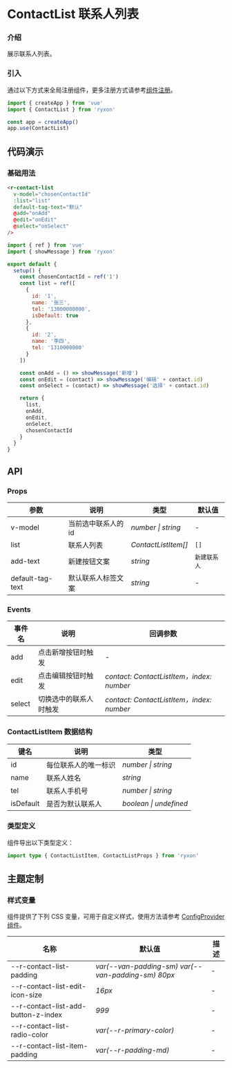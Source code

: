 # ContactList 联系人列表

### 介绍

展示联系人列表。

### 引入

通过以下方式来全局注册组件，更多注册方式请参考[组件注册](#/zh-CN/advanced-usage#zu-jian-zhu-ce)。

```js
import { createApp } from 'vue'
import { ContactList } from 'ryxon'

const app = createApp()
app.use(ContactList)
```

## 代码演示

### 基础用法

```html
<r-contact-list
  v-model="chosenContactId"
  :list="list"
  default-tag-text="默认"
  @add="onAdd"
  @edit="onEdit"
  @select="onSelect"
/>
```

```js
import { ref } from 'vue'
import { showMessage } from 'ryxon'

export default {
  setup() {
    const chosenContactId = ref('1')
    const list = ref([
      {
        id: '1',
        name: '张三',
        tel: '13000000000',
        isDefault: true
      },
      {
        id: '2',
        name: '李四',
        tel: '1310000000'
      }
    ])

    const onAdd = () => showMessage('新增')
    const onEdit = (contact) => showMessage('编辑' + contact.id)
    const onSelect = (contact) => showMessage('选择' + contact.id)

    return {
      list,
      onAdd,
      onEdit,
      onSelect,
      chosenContactId
    }
  }
}
```

## API

### Props

| 参数             | 说明                | 类型                | 默认值       |
| ---------------- | ------------------- | ------------------- | ------------ |
| v-model          | 当前选中联系人的 id | _number \| string_  | -            |
| list             | 联系人列表          | _ContactListItem[]_ | `[]`         |
| add-text         | 新建按钮文案        | _string_            | `新建联系人` |
| default-tag-text | 默认联系人标签文案  | _string_            | -            |

### Events

| 事件名 | 说明                   | 回调参数                                  |
| ------ | ---------------------- | ----------------------------------------- |
| add    | 点击新增按钮时触发     | -                                         |
| edit   | 点击编辑按钮时触发     | _contact: ContactListItem，index: number_ |
| select | 切换选中的联系人时触发 | _contact: ContactListItem，index: number_ |

### ContactListItem 数据结构

| 键名      | 说明                 | 类型                   |
| --------- | -------------------- | ---------------------- |
| id        | 每位联系人的唯一标识 | _number \| string_     |
| name      | 联系人姓名           | _string_               |
| tel       | 联系人手机号         | _number \| string_     |
| isDefault | 是否为默认联系人     | _boolean \| undefined_ |

### 类型定义

组件导出以下类型定义：

```ts
import type { ContactListItem, ContactListProps } from 'ryxon'
```

## 主题定制

### 样式变量

组件提供了下列 CSS 变量，可用于自定义样式，使用方法请参考 [ConfigProvider 组件](/zh/component/config-provider.html)。

| 名称 | 默认值 | 描述 |
| --- | --- | --- |
| --r-contact-list-padding | _var(--van-padding-sm) var(--van-padding-sm) 80px_ | - |
| --r-contact-list-edit-icon-size | _16px_ | - |
| --r-contact-list-add-button-z-index | _999_ | - |
| --r-contact-list-radio-color | _var(--r-primary-color)_ | - |
| --r-contact-list-item-padding | _var(--r-padding-md)_ | - |
